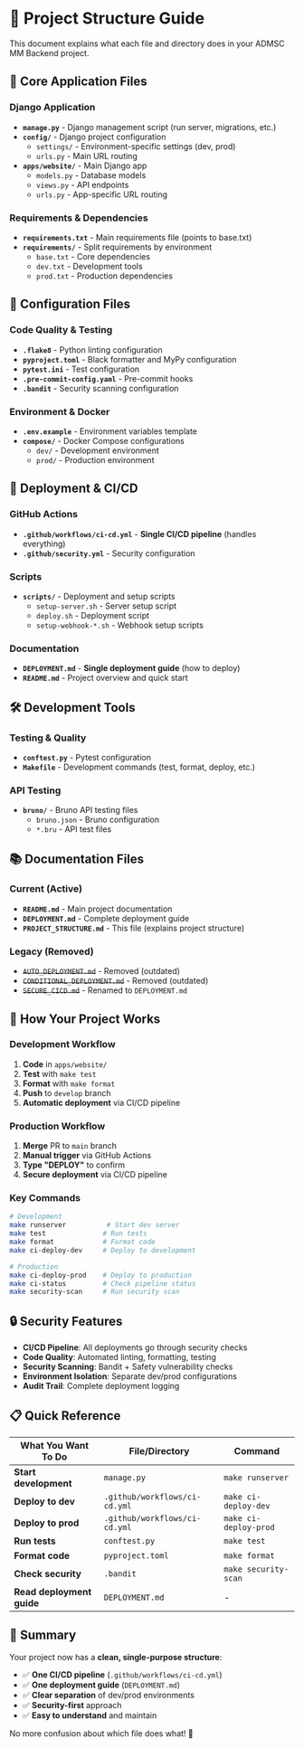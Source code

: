 # 📁 Project Structure Guide

This document explains what each file and directory does in your ADMSC MM Backend project.

## 🚀 **Core Application Files**

### **Django Application**
- **`manage.py`** - Django management script (run server, migrations, etc.)
- **`config/`** - Django project configuration
  - `settings/` - Environment-specific settings (dev, prod)
  - `urls.py` - Main URL routing
- **`apps/website/`** - Main Django app
  - `models.py` - Database models
  - `views.py` - API endpoints
  - `urls.py` - App-specific URL routing

### **Requirements & Dependencies**
- **`requirements.txt`** - Main requirements file (points to base.txt)
- **`requirements/`** - Split requirements by environment
  - `base.txt` - Core dependencies
  - `dev.txt` - Development tools
  - `prod.txt` - Production dependencies

## 🔧 **Configuration Files**

### **Code Quality & Testing**
- **`.flake8`** - Python linting configuration
- **`pyproject.toml`** - Black formatter and MyPy configuration
- **`pytest.ini`** - Test configuration
- **`.pre-commit-config.yaml`** - Pre-commit hooks
- **`.bandit`** - Security scanning configuration

### **Environment & Docker**
- **`.env.example`** - Environment variables template
- **`compose/`** - Docker Compose configurations
  - `dev/` - Development environment
  - `prod/` - Production environment

## 🚀 **Deployment & CI/CD**

### **GitHub Actions**
- **`.github/workflows/ci-cd.yml`** - **Single CI/CD pipeline** (handles everything)
- **`.github/security.yml`** - Security configuration

### **Scripts**
- **`scripts/`** - Deployment and setup scripts
  - `setup-server.sh` - Server setup script
  - `deploy.sh` - Deployment script
  - `setup-webhook-*.sh` - Webhook setup scripts

### **Documentation**
- **`DEPLOYMENT.md`** - **Single deployment guide** (how to deploy)
- **`README.md`** - Project overview and quick start

## 🛠️ **Development Tools**

### **Testing & Quality**
- **`conftest.py`** - Pytest configuration
- **`Makefile`** - Development commands (test, format, deploy, etc.)

### **API Testing**
- **`bruno/`** - Bruno API testing files
  - `bruno.json` - Bruno configuration
  - `*.bru` - API test files

## 📚 **Documentation Files**

### **Current (Active)**
- **`README.md`** - Main project documentation
- **`DEPLOYMENT.md`** - Complete deployment guide
- **`PROJECT_STRUCTURE.md`** - This file (explains project structure)

### **Legacy (Removed)**
- ~~`AUTO_DEPLOYMENT.md`~~ - Removed (outdated)
- ~~`CONDITIONAL_DEPLOYMENT.md`~~ - Removed (outdated)
- ~~`SECURE_CICD.md`~~ - Renamed to `DEPLOYMENT.md`

## 🎯 **How Your Project Works**

### **Development Workflow**
1. **Code** in `apps/website/`
2. **Test** with `make test`
3. **Format** with `make format`
4. **Push** to `develop` branch
5. **Automatic deployment** via CI/CD pipeline

### **Production Workflow**
1. **Merge** PR to `main` branch
2. **Manual trigger** via GitHub Actions
3. **Type "DEPLOY"** to confirm
4. **Secure deployment** via CI/CD pipeline

### **Key Commands**
```bash
# Development
make runserver          # Start dev server
make test              # Run tests
make format            # Format code
make ci-deploy-dev     # Deploy to development

# Production
make ci-deploy-prod    # Deploy to production
make ci-status         # Check pipeline status
make security-scan     # Run security scan
```

## 🔒 **Security Features**

- **CI/CD Pipeline**: All deployments go through security checks
- **Code Quality**: Automated linting, formatting, testing
- **Security Scanning**: Bandit + Safety vulnerability checks
- **Environment Isolation**: Separate dev/prod configurations
- **Audit Trail**: Complete deployment logging

## 📋 **Quick Reference**

| What You Want To Do | File/Directory | Command |
|---------------------|----------------|---------|
| **Start development** | `manage.py` | `make runserver` |
| **Deploy to dev** | `.github/workflows/ci-cd.yml` | `make ci-deploy-dev` |
| **Deploy to prod** | `.github/workflows/ci-cd.yml` | `make ci-deploy-prod` |
| **Run tests** | `conftest.py` | `make test` |
| **Format code** | `pyproject.toml` | `make format` |
| **Check security** | `.bandit` | `make security-scan` |
| **Read deployment guide** | `DEPLOYMENT.md` | - |

## 🎉 **Summary**

Your project now has a **clean, single-purpose structure**:

- ✅ **One CI/CD pipeline** (`.github/workflows/ci-cd.yml`)
- ✅ **One deployment guide** (`DEPLOYMENT.md`)
- ✅ **Clear separation** of dev/prod environments
- ✅ **Security-first** approach
- ✅ **Easy to understand** and maintain

No more confusion about which file does what! 🚀
